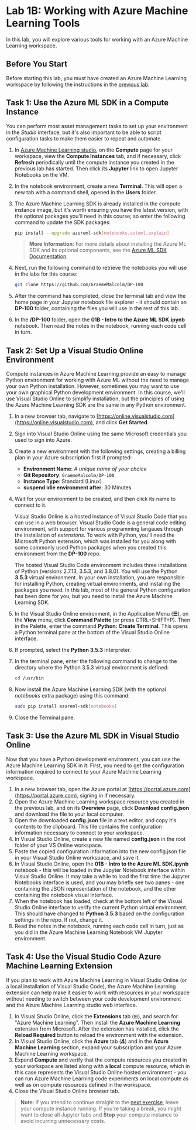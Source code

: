 # Lab 1B: Working with Azure Machine Learning Tools

In this lab, you will explore various tools for working with an Azure Machine Learning workspace.

## Before You Start

Before starting this lab, you must have created an Azure Machine Learning workspace by following the instructions in the [previous lab](Lab01A.md).

## Task 1: Use the Azure ML SDK in a Compute Instance

You can perform most asset management tasks to set up your environment in the *Studio* interface, but it's also important to be able to script configuration tasks to make them easier to repeat and automate.

1. In [Azure Machine Learning studio](https://ml.azure.com), on the **Compute** page for your workspace, view the **Compute Instances** tab, and if necessary, click **Refresh** periodically until the compute instance you created in the previous lab has started. Then click its **Jupyter** link to open Jupyter Notebooks on the VM.
2. In the notebook environment, create a new **Terminal**. This will open a new tab with a command shell, opened in the **Users** folder.
3. The Azure Machine Learning SDK is already installed in the compute instance image, but it's worth ensuring you have the latest version, with the optional packages you'll need in this course; so enter the following command to update the SDK packages:

    ```bash
    pip install --upgrade azureml-sdk[notebooks,automl,explain]
    ```

    > **More Information**: For more details about installing the Azure ML SDK and its optional components, see the [Azure ML SDK Documentation](https://docs.microsoft.com/python/api/overview/azure/ml/install?view=azure-ml-py).

4. Next, run the following command to retrieve the notebooks you will use in the labs for this course:

    ```bash
    git clone https://github.com/GraemeMalcolm/DP-100
    ```

5. After the command has completed, close the terminal tab and view the home page in your Jupyter notebook file explorer - it should contain an **DP-100** folder, containing the files you will use in the rest of this lab.
6. In the **/DP-100** folder, open the **01B - Intro to the Azure ML SDK.ipynb** notebook. Then read the notes in the notebook, running each code cell in turn.

## Task 2: Set Up a Visual Studio Online Environment

Compute instances in Azure Machine Learning provide an easy to manage Python environment for working with Azure ML without the need to manage your own Python installation. However, sometimes you may want to use your own graphical Python development environment. In this course, we'll use Visual Studio Online to simplify installation, but the principles of using the Azure Machine Learning SDK are the same in any Python environment.

1. In a new browser tab, navigate to [https://online.visualstudio.com](https://online.visualstudio.com), and click **Get Started**.
2. Sign into Visual Studio Online using the same Microsoft credentials you used to sign into Azure.
3. Create a new environment with the following settings, creating a billing plan in your Azure subscription first if prompted:
    - **Environment Name**: *A unique name of your choice*
    - **Git Repository**: `GraemeMalcolm/DP-100`
    - **Instance Type**: Standard (Linux)
    - **suspend idle environment after**: 30 Minutes
4. Wait for your environment to be created, and then click its name to connect to it.

    Visual Studio Online is a hosted instance of Visual Studio Code that you can use in a web browser. Visual Studio Code is a general code editing environment, with support for various programming langaues through the installation of *extensions*. To work with Python, you'll need the Microsoft Python extension, which was installed for you along with some commonly used Python packages when you created this environment from the **DP-100** repo.
    
    The hosted Visual Studio Code environment includes three installations of Python (versions 2.7.13, 3.5.3, and 3.8.0). You will use the Python **3.5.3** virtual environment. In your own installation, you are responsible for installing Python, creating virtual environments, and installing the packages you need. In this lab, most of the general Python configuration has been done for you, but you need to install the Azure Machine Learning SDK.

5. In the Visual Studio Online environment, in the Application Menu (**&#9776;**), on the **View** menu, click **Command Palette** (or press CTRL+SHIFT+P). Then in the Palette, enter the command **Python: Create Terminal**. This opens a Python terminal pane at the bottom of the Visual Studio Online interface.
6. If prompted, select the **Python 3.5.3** interpreter.
7. In the terminal pane, enter the following command to change to the directory where the Python 3.5.3 virtual environment is defined:

    ````bash
    cd /usr/bin
    ````

8. Now install the Azure Machine Learning SDK (with the optional *notebooks* extra package) using this command:

    ```bash
    sudo pip install azureml-sdk[notebooks]
    ```

9. Close the Terminal pane.

## Task 3: Use the Azure ML SDK in Visual Studio Online

Now that you have a Python development environment, you can use the Azure Machine Learning SDK in it. First, you need to get the configuration information required to connect to your Azure Machine Learning workspace.

1. In a new browser tab, open the Azure portal at [https://portal.azure.com](https://portal.azure.com), signing in if necessary.
2. Open the Azure Machine Learning workspace resource you created in the previous lab, and on its **Overview** page, click **Download config.json** and download the file to your local computer.
3. Open the downloaded **config.json** file in a text editor, and copy it's contents to the clipboard. This file contains the configuration information necessary to connect to your workspace.
4. In Visual Studio Online, create a new file named **config.json** in the root folder of your VS Online workspace.
5. Paste the copied configuration information into the new config.json file in your Visual Studio Online workspace, and save it.
6. In Visual Studio Online, open the **01B - Intro to the Azure ML SDK.ipynb** notebook - this will be loaded in the Jupyter Notebook interface within Visual Studio Online. It may take a while to load the first time the Jupyter Notebooks interface is used, and you may briefly see two panes - one containing the JSON representation of the notebook, and the other containing the notebook visual interface.
7. When the notebook has loaded, check at the bottom left of the Visual Studio Online interface to verify the current Python virtual environment. This should have changed to **Python 3.5.3** based on the configuration settings in the repo. If not, change it.
8. Read the notes in the notebook, running each code cell in turn, just as you did in the Azure Machine Learning Notebook VM Jupyter environment.

## Task 4: Use the Visual Studio Code Azure Machine Learning Extension

If you plan to work with Azure Machine Learning in Visual Studio Online (or a local installation of Visual Studio Code), the Azure Machine Learning extension can help make it easier to work with resources in your workspace without needing to switch between your code development environment and the Azure Machine Learning studio web interface.

1. In Visual Studio Online, click the **Extensions** tab (&#8862;), and search for "Azure Machine Learning". Then install the **Azure Machine Learning** extension from Microsoft. After the extension has installed, click the **Reload Required** button to reload the environment with the extension.
2. In Visual Studio Online, click the **Azure** tab (***&Delta;***) and in the **Azure Machine Learning** section, expand your subscription and your Azure Machine Learning workspace.
3. Expand **Compute** and verify that the compute resources you created in your workspace are listed along with a **local** compute resource, which in this case represents the Visual Studio Online hosted environment - you can run Azure Machine Learning code experiments on local compute as well as on compute resources defined in the workspace.
4. Close the Visual Studio Online browser tab.

> **Note**: If you intend to continue straight to the [next exercise](Lab02A.md), leave your compute instance running. If you're taking a break, you might want to close all Jupyter tabs and **Stop** your compute instance to avoid incurring unnecessary costs.
